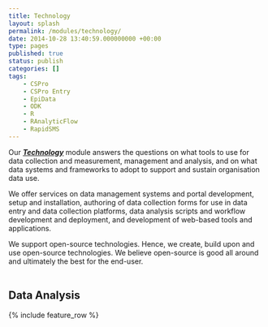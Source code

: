 ```yaml
---
title: Technology
layout: splash
permalink: /modules/technology/
date: 2014-10-28 13:40:59.000000000 +00:00
type: pages
published: true
status: publish
categories: []
tags:
    - CSPro
    - CSPro Entry
    - EpiData
    - ODK
    - R
    - RAnalyticFlow
    - RapidSMS
---
```


Our ***[Technology](https://validmeasures.github.io/modules/technology/)*** module answers the questions on what tools to use for data collection and measurement, management and analysis, and on what data systems and frameworks to adopt to support and sustain organisation data use.

We offer services on data management systems and portal development, setup and installation, authoring of data collection forms for use in data entry and data collection platforms, data analysis scripts and workflow development and deployment, and development of web-based tools and applications.

We support open-source technologies. Hence, we create, build upon and use open-source technologies. We believe open-source is good all around and ultimately the best for the end-user.
<br/>
<br/>

## Data Analysis

{% include feature_row %}